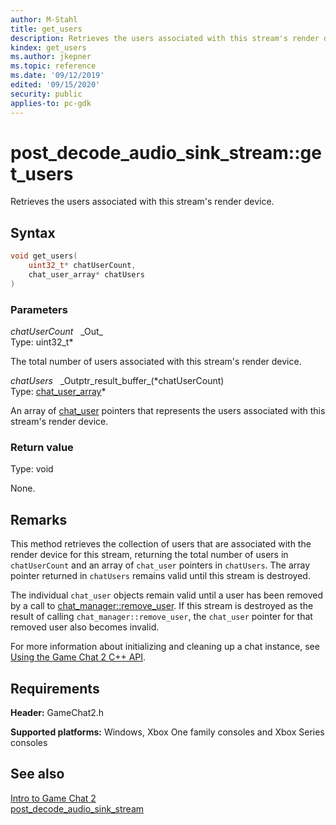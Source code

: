 ```yaml
---
author: M-Stahl
title: get_users
description: Retrieves the users associated with this stream's render device.
kindex: get_users
ms.author: jkepner
ms.topic: reference
ms.date: '09/12/2019'
edited: '09/15/2020'
security: public
applies-to: pc-gdk
---
```


# post_decode_audio_sink_stream::get_users
  
Retrieves the users associated with this stream's render device.  
  
<a id="syntaxSection"></a>
  
## Syntax
  
```cpp
void get_users(  
    uint32_t* chatUserCount,  
    chat_user_array* chatUsers  
)  
```  
  
<a id="parametersSection"></a>
  
### Parameters
  
*chatUserCount* &nbsp;&nbsp;\_Out\_  
Type: uint32_t\*  
  
The total number of users associated with this stream's render device.  
  
*chatUsers* &nbsp;&nbsp;\_Outptr\_result\_buffer\_(\*chatUserCount)  
Type: [chat_user_array](../../chat_user/chat_user.md#array)\*  
  
An array of [chat_user](../../chat_user/chat_user.md) pointers that represents the users associated with this stream's render device.  
  
<a id="retvalSection"></a>
  
### Return value
  
Type: void  
  
None.  
  
<a id="retvalSection"></a>
  
## Remarks
  
This method retrieves the collection of users that are associated with the render device for this stream, returning the total number of users in `chatUserCount` and an array of `chat_user` pointers in `chatUsers`. The array pointer returned in `chatUsers` remains valid until this stream is destroyed.  
  
The individual `chat_user` objects remain valid until a user has been removed by a call to [chat_manager::remove_user](../../chat_manager/methods/chat_manager_remove_user.md). If this stream is destroyed as the result of calling `chat_manager::remove_user`, the `chat_user` pointer for that removed user also becomes invalid.  
  
For more information about initializing and cleaning up a chat instance, see [Using the Game Chat 2 C++ API](../../../../../../chat/overviews/game-chat2/using-game-chat-2.md).  
  
<a id="requirementsSection"></a>
  
## Requirements
  
**Header:** GameChat2.h  
  
**Supported platforms:** Windows, Xbox One family consoles and Xbox Series consoles  
  
<a id="seealsoSection"></a>
  
## See also
  
[Intro to Game Chat 2](../../../../../../chat/overviews/game-chat2/game-chat-2-intro.md)  
[post_decode_audio_sink_stream](../post_decode_audio_sink_stream.md)  
  